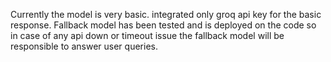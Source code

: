 Currently the model is very basic. integrated only groq api key for the basic response. 
Fallback model has been tested and is deployed on the code so in case of any api down or timeout issue the fallback model will be responsible to answer user queries.

